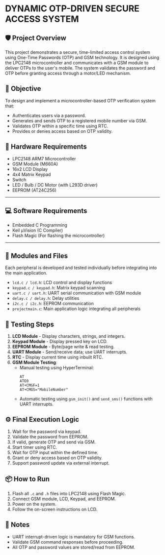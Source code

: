# DYNAMIC OTP-DRIVEN SECURE ACCESS SYSTEM

## 🛡️ Project Overview

This project demonstrates a secure, time-limited access control system using One-Time Passwords (OTP) and GSM technology. It is designed using the LPC2148 microcontroller and communicates with a GSM module to deliver OTPs to the user's mobile. The system validates the password and OTP before granting access through a motor/LED mechanism.

## 🎯 Objective

To design and implement a microcontroller-based OTP verification system that:
- Authenticates users via a password.
- Generates and sends OTP to a registered mobile number via GSM.
- Validates OTP within a specific time using RTC.
- Provides or denies access based on OTP validity.
  
## 🔧 Hardware Requirements

- LPC2148 ARM7 Microcontroller
- GSM Module (M660A)
- 16x2 LCD Display
- 4x4 Matrix Keypad
- Switch
- LED / Bulb / DC Motor (with L293D driver)
- EEPROM (AT24C256)

---

## 💻 Software Requirements

- Embedded C Programming
- Keil µVision (C Compiler)
- Flash Magic (For flashing the microcontroller)

---

## 🧩 Modules and Files

Each peripheral is developed and tested individually before integrating into the main application.

- `lcd.c / lcd.h`: LCD control and display functions
- `keypad.c / keypad.h`: Matrix keypad scanning
- `uart.c / uart.h`: UART serial communication with GSM module
- `delay.c / delay.h`: Delay utilities
- `i2c.c / i2c.h`: EEPROM communication
- `projectmain.c`: Main application logic integrating all peripherals

## 🧪 Testing Steps

1. **LCD Module** - Display characters, strings, and integers.
2. **Keypad Module** - Display pressed key on LCD.
3. **EEPROM Module** - Byte/page write & read testing.
4. **UART Module** - Send/receive data; use UART interrupts.
5. **RTC** - Display current time using inbuilt RTC.
6. **GSM Module Testing**:
   - Manual testing using HyperTerminal:
     ```
     AT
     ATE0
     AT+CMGF=1
     AT+CMGS="MobileNumber"
     ```
   - Automatic testing using `gsm_init()` and `send_sms()` functions with UART interrupts.



## ⚙️ Final Execution Logic

1. Wait for the password via keypad.
2. Validate the password from EEPROM.
3. If valid, generate OTP and send via GSM.
4. Start timer using RTC.
5. Wait for OTP input within the defined time.
6. Grant or deny access based on OTP validity.
7. Support password update via external interrupt.



## 📦 How to Run

1. Flash all `.c` and `.h` files into LPC2148 using Flash Magic.
2. Connect GSM module, LCD, Keypad, and EEPROM.
3. Power on the system.
4. Follow the on-screen instructions on LCD.


## 📎 Notes

- UART interrupt-driven logic is mandatory for GSM functions.
- Validate GSM command responses before proceeding.
- All OTP and password values are stored/read from EEPROM.

